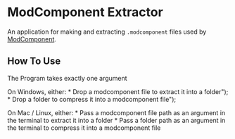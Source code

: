 # ModComponent Extractor

An application for making and extracting `.modcomponent` files used by [ModComponent](https://github.com/ds5678/ModComponent).

## How To Use

The Program takes exactly one argument

On Windows, either:
    * Drop a modcomponent file to extract it into a folder");
    * Drop a folder to compress it into a modcomponent file");

On Mac / Linux, either:
    * Pass a modcomponent file path as an argument in the terminal to extract it into a folder
    * Pass a folder path as an argument in the terminal to compress it into a modcomponent file